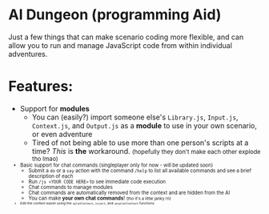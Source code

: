 # AI Dungeon (programming Aid)
Just a few things that can make scenario coding more flexible, and can allow you to run and manage JavaScript code from within individual adventures.

# Features:
* Support for **modules**
	* You can (easily?) import someone else's `Library.js`, `Input.js`, `Context.js`, and `Output.js` as a **module** to use in your own scenario, or even adventure
	* Tired of not being able to use more than one person's scripts at a time? *This* is **the** workaround. <small>(hopefully they don't make each other explode tho lmao)<small>
* Basic support for chat commands (singleplayer only for now - will be updated soon)
	* Submit a `do` or a `say` action with the command `/help` to list all available commands and see a brief description of each
	* Run `/js <YOUR CODE HERE>` to see immediate code execution
	* Chat commands to manage modules
	* Chat commands are automatically removed from the context and are hidden from the AI
	* You can make **your own chat commands**! <small>(tho it's a little janky rn)<small>
* Edit the context easier using the `splatContext`, `inject`, and `unsplatContext` functions
